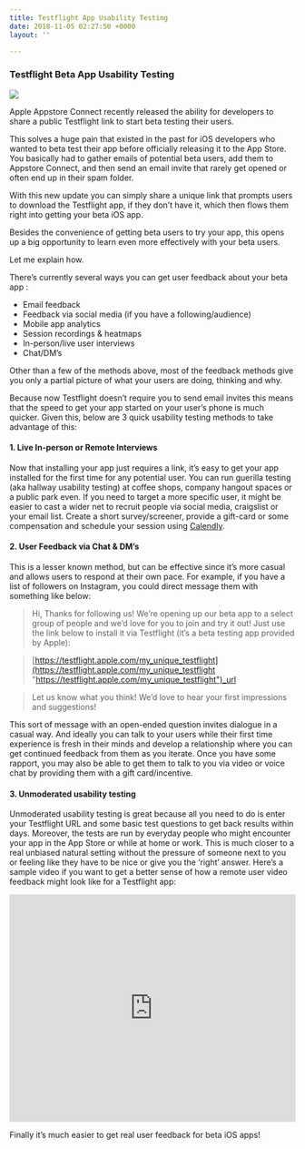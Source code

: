 ```yaml
---
title: Testflight App Usability Testing
date: 2018-11-05 02:27:50 +0000
layout: ''

---
```

### Testflight Beta App Usability Testing 

![](https://cdn-images-1.medium.com/max/1000/1*USemx54n2Xd2_NapUlY5YA.png)

Apple Appstore Connect recently released the ability for developers to share a public Testflight link to start beta testing their users.

This solves a huge pain that existed in the past for iOS developers who wanted to beta test their app before officially releasing it to the App Store. You basically had to gather emails of potential beta users, add them to Appstore Connect, and then send an email invite that rarely get opened or often end up in their spam folder.

With this new update you can simply share a unique link that prompts users to download the Testflight app, if they don’t have it, which then flows them right into getting your beta iOS app.

Besides the convenience of getting beta users to try your app, this opens up a big opportunity to learn even more effectively with your beta users.

Let me explain how.

There’s currently several ways you can get user feedback about your beta app :

* Email feedback
* Feedback via social media (if you have a following/audience)
* Mobile app analytics
* Session recordings & heatmaps
* In-person/live user interviews
* Chat/DM’s

Other than a few of the methods above, most of the feedback methods give you only a partial picture of what your users are doing, thinking and why. 

Because now Testflight doesn’t require you to send email invites this means that the speed to get your app started on your user’s phone is much quicker. Given this, below are 3 quick usability testing methods to take advantage of this:

#### 1. Live In-person or Remote Interviews

Now that installing your app just requires a link, it’s easy to get your app installed for the first time for any potential user. You can run guerilla testing (aka hallway usability testing) at coffee shops, company hangout spaces or a public park even. If you need to target a more specific user, it might be easier to cast a wider net to recruit people via social media, craigslist or your email list. Create a short survey/screener, provide a gift-card or some compensation and schedule your session using [Calendly](http://www.calendly.com).

#### **2. User Feedback via Chat & DM’s**

This is a lesser known method, but can be effective since it’s more casual and allows users to respond at their own pace. For example, if you have a list of followers on Instagram, you could direct message them with something like below:

> Hi, Thanks for following us! We’re opening up our beta app to a select group of people and we’d love for you to join and try it out! Just use the link below to install it via Testflight (it’s a beta testing app provided by Apple):

> [https://testflight.apple.com/my_unique_testflight](https://testflight.apple.com/my_unique_testflight "https://testflight.apple.com/my_unique_testflight")_url

> Let us know what you think! We’d love to hear your first impressions and suggestions!

This sort of message with an open-ended question invites dialogue in a casual way. And ideally you can talk to your users while their first time experience is fresh in their minds and develop a relationship where you can get continued feedback from them as you iterate. Once you have some rapport, you may also be able to get them to talk to you via video or voice chat by providing them with a gift card/incentive.

#### 3. Unmoderated usability testing

Unmoderated usability testing is great because all you need to do is enter your Testflight URL and some basic test questions to get back results within days. Moreover, the tests are run by everyday people who might encounter your app in the App Store or while at home or work. This is much closer to a real unbiased natural setting without the pressure of someone next to you or feeling like they have to be nice or give you the ‘right’ answer. Here’s a sample video if you want to get a better sense of how a remote user video feedback might look like for a Testflight app:

<iframe width="100%" height="400" src="https://youtu.be/mUpydWlHnWw" frameborder="0" allowfullscreen></iframe>


Finally it’s much easier to get real user feedback for beta iOS apps!